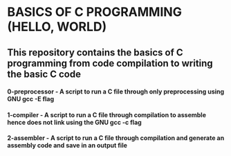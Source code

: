 # BASICS OF C PROGRAMMING (HELLO, WORLD)
## This repository contains the basics of C programming from code compilation to writing the basic C code

#### 0-preprocessor - A script to run a C file through only preprocessing using GNU gcc -E flag
#### 1-compiler - A script to run a C file through compilation to assemble hence does not link using the GNU gcc -c flag
#### 2-assembler - A script to run a C file through compilation and generate an assembly code and save in an output file
